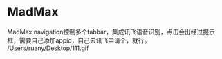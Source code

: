 # MadMax
MadMax:navigation控制多个tabbar，集成讯飞语音识别，点击会出经过提示框，需要自己添加appid，自己去讯飞申请个，就行。
/Users/ruany/Desktop/111.gif
